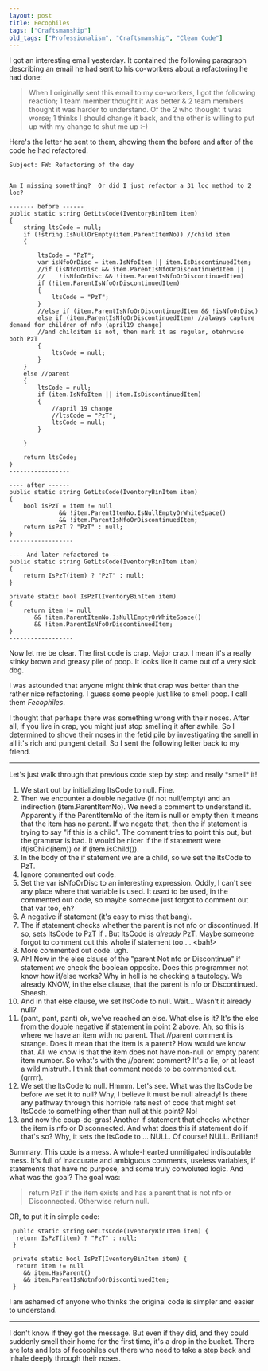 ```yaml
---
layout: post
title: Fecophiles
tags: ["Craftsmanship"]
old_tags: ["Professionalism", "Craftsmanship", "Clean Code"]
---
```


I got an interesting email yesterday. It contained the following paragraph describing an email he had sent to his co-workers about a refactoring he had done:

> When I originally sent this email to my co-workers, I got the following reaction; 1 team member thought it was better & 2 team members thought it was harder to understand. Of the 2 who thought it was worse; 1 thinks I should change it back, and the other is willing to put up with my change to shut me up :-)

Here's the letter he sent to them, showing them the before and after of the code he had refactored.

    Subject: FW: Refactoring of the day


    Am I missing something?  Or did I just refactor a 31 loc method to 2 loc?

    ------- before ------
    public static string GetLtsCode(IventoryBinItem item)
    {
        string ltsCode = null;
        if (!string.IsNullOrEmpty(item.ParentItemNo)) //child item
        {

            ltsCode = "PzT";
            var isNfoOrDisc = item.IsNfoItem || item.IsDiscontinuedItem;
            //if (isNfoOrDisc && item.ParentIsNfoOrDiscontinuedItem ||
            //    !isNfoOrDisc && !item.ParentIsNfoOrDiscontinuedItem)
            if (!item.ParentIsNfoOrDiscontinuedItem)
            {
                ltsCode = "PzT";
            }
            //else if (item.ParentIsNfoOrDiscontinuedItem && !isNfoOrDisc)
            else if (item.ParentIsNfoOrDiscontinuedItem) //always capture demand for children of nfo (april19 change)
            //and childitem is not, then mark it as regular, otehrwise both PzT
            {
                ltsCode = null;
            }
        }
        else //parent
        {
            ltsCode = null;
            if (item.IsNfoItem || item.IsDiscontinuedItem)
            {
                //april 19 change
                //ltsCode = "PzT";
                ltsCode = null;
            }

        }

        return ltsCode;
    }
    -----------------

    ---- after ------
    public static string GetLtsCode(IventoryBinItem item)
    {
        bool isPzT = item != null
                  && !item.ParentItemNo.IsNullEmptyOrWhiteSpace()
                  && !item.ParentIsNfoOrDiscontinuedItem;
        return isPzT ? "PzT" : null;
    }
    ------------------

    ---- And later refactored to ----
    public static string GetLtsCode(IventoryBinItem item)
    {
        return IsPzT(item) ? "PzT" : null;
    }

    private static bool IsPzT(IventoryBinItem item)
    {
        return item != null
           && !item.ParentItemNo.IsNullEmptyOrWhiteSpace()
           && !item.ParentIsNfoOrDiscontinuedItem;
    }
    ------------------

Now let me be clear. The first code is crap. Major crap. I mean it's a really stinky brown and greasy pile of poop. It looks like it came out of a very sick dog.

I was astounded that anyone might think that crap was better than the rather nice refactoring. I guess some people just like to smell poop. I call them *Fecophiles*.

I thought that perhaps there was something wrong with their noses. After all, if you live in crap, you might just stop smelling it after awhile. So I determined to shove their noses in the fetid pile by investigating the smell in all it's rich and pungent detail. So I sent the following letter back to my friend.

<hr/>
Let's just walk through that previous code step by step and really *smell* it!

1.  We start out by initializing ltsCode to null. Fine.
2.  Then we encounter a double negative (if not null/empty) and an indirection (item.ParentItemNo). We need a comment to understand it. Apparently if the ParentItemNo of the item is null or empty then it means that the item has no parent. If we negate that, then the if statement is trying to say "if this is a child". The comment tries to point this out, but the grammar is bad. It would be nicer if the if statement were if(isChild(item)) or if (item.isChild()).
3.  In the body of the if statement we are a child, so we set the ltsCode to PzT.
4.  Ignore commented out code.
5.  Set the var isNfoOrDisc to an interesting expression. Oddly, I can't see any place where that variable is used. It *used* to be used, in the commented out code, so maybe someone just forgot to comment out that var too, eh?
6.  A negative if statement (it's easy to miss that bang).
7.  The if statement checks whether the parent is not nfo or discontinued. If so, sets ltsCode to PzT if . But ltsCode is *already* PzT. Maybe someone forgot to comment out this whole if statement too…. <bah!>
8.  More commented out code. ugh.
9.  Ah! Now in the else clause of the "parent Not nfo or Discontinue" if statement we check the boolean opposite. Does this programmer not know how if/else works? Why in hell is he checking a tautology. We already KNOW, in the else clause, that the parent is nfo or Discontinued. Sheesh.
10. And in that else clause, we set ltsCode to null. Wait… Wasn't it already null?
11. (pant, pant, pant) ok, we've reached an else. What else is it? It's the else from the double negative if statement in point 2 above. Ah, so this is where we have an item with no parent. That //parent comment is strange. Does it mean that the item is a parent? How would we know that. All we know is that the item does not have non-null or empty parent item number. So what's with the //parent comment? It's a lie, or at least a wild mistruth. I think that comment needs to be commented out. (grrrr).
12. We set the ltsCode to null. Hmmm. Let's see. What was the ltsCode be before we set it to null? Why, I believe it must be null already! Is there any pathway through this horrible rats nest of code that might set ltsCode to something other than null at this point? No!
13. and now the coup-de-gras! Another if statement that checks whether the item is nfo or Disconnected. And what does this if statement do if that's so? Why, it sets the ltsCode to … NULL. Of course! NULL. Brilliant!

Summary. This code is a mess. A whole-hearted unmitigated indisputable mess. It's full of inaccurate and ambiguous comments, useless variables, if statements that have no purpose, and some truly convoluted logic. And what was the goal? The goal was:

> return PzT if the item exists and has a parent that is not nfo or Disconnected. Otherwise return null.

OR, to put it in simple code:

       
     public static string GetLtsCode(IventoryBinItem item) {
      return IsPzT(item) ? "PzT" : null;
     }

     private static bool IsPzT(IventoryBinItem item) {
      return item != null
        && item.HasParent()
        && item.ParentIsNotnfoOrDiscontinuedItem;
     }

I am ashamed of anyone who thinks the original code is simpler and easier to understand.

<hr/>
I don't know if they got the message. But even if they did, and they could suddenly smell their home for the first time, it's a drop in the bucket. There are lots and lots of fecophiles out there who need to take a step back and inhale deeply through their noses.
